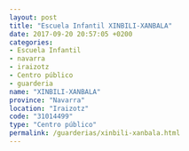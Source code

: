 ```yaml
---
layout: post
title: "Escuela Infantil XINBILI-XANBALA"
date: 2017-09-20 20:57:05 +0200
categories:
- Escuela Infantil
- navarra
- iraizotz
- Centro público
- guarderia
name: "XINBILI-XANBALA"
province: "Navarra"
location: "Iraizotz"
code: "31014499"
type: "Centro público"
permalink: /guarderias/xinbili-xanbala.html
---
```

